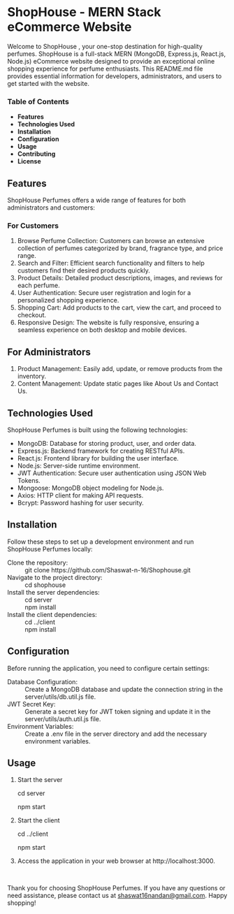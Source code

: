 <strong><h1>ShopHouse  - MERN Stack eCommerce Website</h1></strong>

<p>Welcome to ShopHouse , your one-stop destination for high-quality perfumes. ShopHouse is a full-stack MERN (MongoDB, Express.js, React.js, Node.js) eCommerce website designed to provide an exceptional online shopping experience for perfume enthusiasts. This README.md file provides essential information for developers, administrators, and users to get started with the website.</p>

<strong>
<h3>Table of Contents</h3>
<ul><li>Features</li>
<li>Technologies Used</li>
<li>Installation</li>
<li>Configuration</li>
<li>Usage</li>
<li>Contributing</li>
<li>License</li>
</ul>
</strong>

<h2>Features</h2>
<p>ShopHouse Perfumes offers a wide range of features for both administrators and customers:</p>

<h3>For Customers</h3>
<ol>
<li>Browse Perfume Collection: Customers can browse an extensive collection of perfumes categorized by brand, fragrance type, and price range.</li>
<li>Search and Filter: Efficient search functionality and filters to help customers find their desired products quickly.</li>
<li>Product Details: Detailed product descriptions, images, and reviews for each perfume.</li>
<li>User Authentication: Secure user registration and login for a personalized shopping experience.</li>
<li>Shopping Cart: Add products to the cart, view the cart, and proceed to checkout.</li>
<li>Responsive Design: The website is fully responsive, ensuring a seamless experience on both desktop and mobile devices.</li>
 </ol>

 
<h2>For Administrators</h2>
<ol>
<li>Product Management: Easily add, update, or remove products from the inventory.</li>
<li>Content Management: Update static pages like About Us and Contact Us.</li>
</ol>

<h2>Technologies Used</h2>
<p>ShopHouse Perfumes is built using the following technologies:</p>
<ul>
<li>MongoDB: Database for storing product, user, and order data.</li>
 <li>Express.js: Backend framework for creating RESTful APIs.</li>
<li>React.js: Frontend library for building the user interface.</li>
<li>Node.js: Server-side runtime environment.</li>
<li>JWT Authentication: Secure user authentication using JSON Web Tokens.</li>
<li>Mongoose: MongoDB object modeling for Node.js.</li>
<li>Axios: HTTP client for making API requests.</li>
<li>Bcrypt: Password hashing for user security.</li>
	
</ul>
<h2>Installation</h2>
<p>Follow these steps to set up a development environment and run ShopHouse Perfumes locally:</p>
<dl>
	<dt>Clone the repository:</dt>
	<dd>git clone https://github.com/Shaswat-n-16/Shophouse.git</dd>
	<dt>Navigate to the project directory:</dt>
	<dd>cd shophouse</dd>
	<dt>Install the server dependencies:</dt>
	<dd>cd server</dd>
	<dd>npm install</dd>
	<dt>Install the client dependencies:</dt>
	<dd>cd ../client</dd>
	<dd>npm install</dd>
</dl>



<h2>Configuration</h2>
<p>Before running the application, you need to configure certain settings:</p>
<dl>
<dt>Database Configuration:</dt>

<dd>Create a MongoDB database and update the connection string in the server/utils/db.util.js file.</dd>
<dt>JWT Secret Key:</dt>

<dd>Generate a secret key for JWT token signing and update it in the server/utils/auth.util.js file.</dd>

<dt>Environment Variables:</dt>

<dd>Create a .env file in the server directory and add the necessary environment variables.</dd>

</dl>
<h2>Usage</h2>
<ol>
	<li>Start the server</li>
	<p>cd server</p>
	<p>npm start</p>
	<li>Start the client</li>
	<p>cd ../client</p>
	<p>npm start</p>
	<li>Access the application in your web browser at http://localhost:3000.</li>
</ol>
<br>
<p>Thank you for choosing ShopHouse Perfumes. If you have any questions or need assistance, please contact us at <u>shaswat16nandan@gmail.com</u>. Happy shopping!</p>
